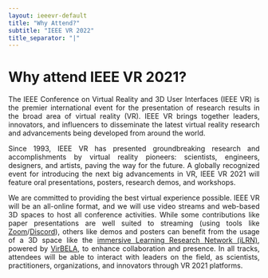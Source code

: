 ```yaml
---
layout: ieeevr-default
title: "Why Attend?"
subtitle: "IEEE VR 2022"
title_separator: "|"
---
```


<div>
    <h1>Why attend IEEE VR 2021?</h1>
    <p align="justify">
        The IEEE Conference on Virtual Reality and 3D User Interfaces (IEEE VR) is the premier international event for the presentation of research results in the broad area of virtual reality (VR). IEEE VR brings together leaders, innovators, and influencers to disseminate the latest virtual reality research and advancements being developed from around the world.
    </p>
    <p align="justify">
        Since 1993, IEEE VR has presented groundbreaking research and accomplishments by virtual reality pioneers: scientists, engineers, designers, and artists, paving the way for the future. A globally recognized event for introducing the next big advancements in VR, IEEE VR 2021 will feature oral presentations, posters, research demos, and workshops.
    </p>
    <p align="justify">
        We are committed to providing the best virtual experience possible. IEEE VR will be an all-online format, and we will use video streams and web-based 3D spaces to host all conference activities. While some contributions like paper presentations are well suited to streaming (using tools like <a href="https://zoom.us" target="_blank">Zoom</a>/<a href="https://discord.com">Discord</a>), others like demos and posters can benefit from the usage of a 3D space like the <a href="https://immersivelrn.org/ilrn-virtual-campus/" target="_blank">immersive Learning Research Network (iLRN)</a>, powered by <a href="https://www.virbela.com/" target="_blank">VirBELA</a>, to enhance collaboration and presence. In all tracks, attendees will be able to interact with leaders on the field, as scientists, practitioners, organizations, and innovators through VR 2021 platforms.
    </p>
</div>